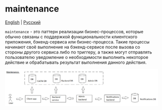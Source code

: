 # maintenance

[English](maintenance.md) | [Русский](maintenance.ru.md)

`maintenance` - это паттерн реализации бизнес-процессов, которые обычно связаны с поддержкой функциональности клиентского приложения, бэкенд-сервиса или бизнес-процесса. 
Такие процессы начинают своё выполнение на бэкенд-сервисе после вызова со стороны другого сервиса либо по триггеру, а также могут отправлять пользователю уведомление о необходимости выполнить некоторое действие и обрабатывать результат выполнения данного действия. 

![maintenance_overall](../img/maintenance_overall.png)
